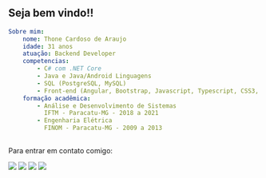 
## Seja bem vindo!!

```yaml
Sobre mim:
    nome: Thone Cardoso de Araujo
    idade: 31 anos
    atuação: Backend Developer
    competencias:
        - C# com .NET Core
        - Java e Java/Android Linguagens
        - SQL (PostgreSQL, MySQL)
        - Front-end (Angular, Bootstrap, Javascript, Typescript, CSS3, HTML5);
    formação acadêmica:
        - Análise e Desenvolvimento de Sistemas
          IFTM - Paracatu-MG - 2018 a 2021
        - Engenharia Elétrica
          FINOM - Paracatu-MG - 2009 a 2013
          
```
Para entrar em contato comigo:

<p align="left">
  <a href="mailto:thonecardoso@gmail.com" alt="Gmail" target="_blank">
  <img src="https://img.shields.io/badge/-Gmail-FF0000?style=flat-square&labelColor=FF0000&logo=gmail&logoColor=white" /></a>

  <a href="https://www.linkedin.com/in/thone-cardoso-de-araujo-809121b4/" alt="Linkedin" target="_blank">
  <img src="https://img.shields.io/badge/-Linkedin-0e76a8?style=flat-square&logo=Linkedin&logoColor=white" /></a>

  <a href="https://www.facebook.com/thone.cardoso" alt="Facebook" target="_blank">
  <img src="https://img.shields.io/badge/-Facebook-3b5998?style=flat-square&labelColor=3b5998&logo=facebook&logoColor=white" /></a>

  <a href="https://www.instagram.com/thonecardoso/" alt="Instagram" target="_blank">
  <img src="https://img.shields.io/badge/-Instagram-DF0174?style=flat-square&labelColor=DF0174&logo=instagram&logoColor=white" /></a>
</p>  
